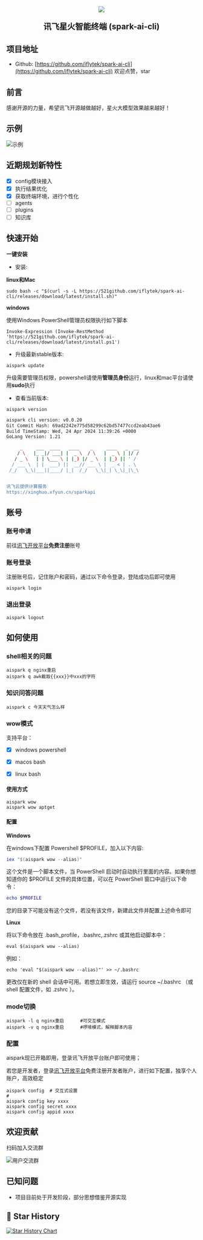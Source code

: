 <h2 align="center">

  <img src="./docs/img/logo.png" />

讯飞星火智能终端 (spark-ai-cli)
</h2>

## 项目地址

* Github: [https://github.com/iflytek/spark-ai-cli](https://github.com/iflytek/spark-ai-cli)
  欢迎点赞，star

## 前言

感谢开源的力量，希望讯飞开源越做越好，星火大模型效果越来越好！

## 示例
![示例](./docs/img/example.gif)

## 近期规划新特性

- [x] config模块接入
- [x] 执行结果优化
- [x] 获取终端环境，进行个性化
- [ ] agents
- [ ] plugins
- [ ] 知识库

## 快速开始

**一键安装**

* 安装:

**linux和Mac**

```shell
sudo bash -c "$(curl -s -L https://521github.com/iflytek/spark-ai-cli/releases/download/latest/install.sh)"
```

**windows**

使用Windows PowerShell管理员权限执行如下脚本

```shell
Invoke-Expression (Invoke-RestMethod 'https://521github.com/iflytek/spark-ai-cli/releases/download/latest/install.ps1')
```

* 升级最新stable版本:

```aispark update```

升级需要管理员权限，powershell请使用**管理员身份**运行，linux和mac平台请使用**sudo**执行

* 查看当前版本:

`aispark version`

```bash
aispark cli version: v0.0.20
Git Commit Hash: 69ad2242e775d58299c62bd57477ccd2eab43ae6
Build TimeStamp: Wed, 24 Apr 2024 11:39:26 +0000
GoLang Version: 1.21

     _     ___  ____   ____    _     ____   _  __
    / \   |_ _|/ ___| |  _ \  / \   |  _ \ | |/ /
   / _ \   | | \___ \ | |_) |/ _ \  | |_) || ' /
  / ___ \  | |  ___) ||  __// ___ \ |  _ < | . \
 /_/   \_\|___||____/ |_|  /_/   \_\|_| \_\|_|\_\


讯飞云提供计算服务
https://xinghuo.xfyun.cn/sparkapi
```
## 账号
### 账号申请
前往[讯飞开放平台](https://passport.xfyun.cn/register?ch=xfy-sparkcli)**免费注册**账号

### 账号登录
注册账号后，记住账户和密码，通过以下命令登录，登陆成功后即可使用
```shell
aispark login
```

### 退出登录
```shell
aispark logout
```

## 如何使用

### shell相关的问题
```shell
aispark q nginx重启
aispark q awk截取{{xxx}}中xxx的字符
```

### 知识问答问题
```shell
aispark c 今天天气怎么样
```

### wow模式
支持平台：

- [x] windows powershell
- [x] macos bash
- [x] linux bash



#### 使用方式
```shell
aispark wow
aispark wow aptget
```

#### 配置

**Windows**

在windows下配置 Powershell $PROFILE，加入以下内容:
```powershell
iex "$(aispark wow --alias)"
```

这个文件是一个脚本文件，当 PowerShell 启动时自动执行里面的内容。如果你想知道你的 $PROFILE 文件的具体位置，可以在 PowerShell 窗口中运行以下命令：

```powershell
echo $PROFILE
```

您的目录下可能没有这个文件，若没有该文件，新建此文件并配置上述命令即可

**Linux**

将以下命令放在 .bash_profile，.bashrc,.zshrc 或其他启动脚本中：

```shell
eval $(aispark wow --alias)
```
例如：
```shell
echo 'eval "$(aispark wow --alias)"' >> ~/.bashrc
```

更改仅在新的 shell 会话中可用。若想立即生效，请运行 source ~/.bashrc （或 shell 配置文件，如 .zshrc ）。




### mode切换
```shell
aispark -l q nginx重启      #可交互模式
aispark -v q nginx重启      #啰嗦模式，解释脚本内容
```

### 配置

aispark现已开箱即用，登录讯飞开放平台账户即可使用；

若您是开发者，登录[讯飞开放平台](https://www.xfyun.cn/?ch=xfy-sparkcli)免费注册开发者账户，进行如下配置，独享个人账户，高效稳定

```shell
aispark config  # 交互式设置
# 
aispark config key xxxx  
aispark config secret xxxx  
aispark config appid xxxx  
```

## 欢迎贡献

扫码加入交流群

![用户交流群](./docs/img/wechat.png)

## 已知问题

* 项目目前处于开发阶段，部分思想借鉴开源实现


## 🌟 Star History

[![Star History Chart](https://api.star-history.com/svg?repos=iflytek/spark-ai-cli&type=Date)](https://star-history.com/#iflytek/spark-ai-cli&Date)

